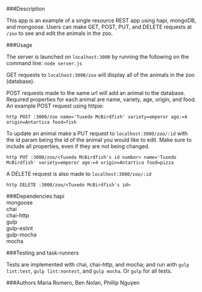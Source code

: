 ###Description

This app is an example of a single resource REST app using hapi, mongoDB, and mongoose.
Users can make GET, POST, PUT, and DELETE requests at `/zoo` to see and edit the animals in the zoo.

###Usage

The server is launched on `localhost:3000` by running the following on the command line:
`node server.js`

GET requests to `localhost:3000/zoo` will display all of the animals in the zoo (database).

POST requests made to the same url will add an animal to the database.  Required properties for each animal are name, variety, age, origin, and food.  An example POST request using httpie:

`http POST :3000/zoo name='Tuxedo McBirdfish' variety=emperor age:=4 origin=Antartica food=fish`

To update an animal make a PUT request to `localhost:3000/zoo/:id` with the id param being the id of the animal you would like to edit.  Make sure to include all properties, even if they are not being changed.

`http PUT :3000/zoo/<Tuxedo McBirdfish's id number> name='Tuxedo McBirdfish' variety=emperor age:=4 origin=Antartica food=pizza`

A DELETE request is also made to `localhost:3000/zoo/:id`

`http DELETE :3000/zoo/<Tuxedo McBirdfish's id>`

###Dependencies
hapi  
mongoose  
chai  
chai-http  
gulp  
gulp-eslint  
gulp-mocha  
mocha  

###Testing and task-runners

Tests are implemented with chai, chai-http, and mocha; and run with `gulp lint:test`, `gulp lint:nontest`, and `gulp mocha`. Or `gulp` for all tests.

###Authors
 Maria Romero, Ben Nolan, Phillip Nguyen
